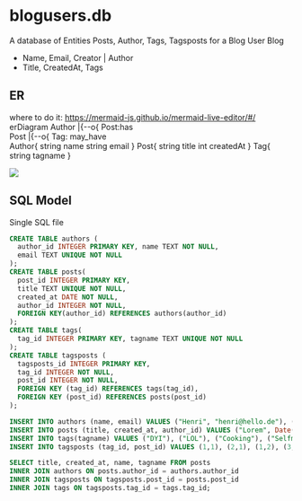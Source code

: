 # blogusers.db
A database of Entities Posts, Author, Tags, Tagsposts for a Blog
User Blog

- Name, Email, Creator | Author
- Title, CreatedAt, Tags

## ER

where to do it:
https://mermaid-js.github.io/mermaid-live-editor/#/
erDiagram
Author |{--o{ Post:has    
Post |{--o{ Tag: may_have    
    Author{
        string name
        string email
    }
    Post{
    string title
    int createdAt
    }
    Tag{
    string tagname
    }

[![](https://mermaid.ink/img/eyJjb2RlIjoiZXJEaWFncmFtXG5BdXRob3IgfHstLW97IFBvc3Q6aGFzICAgIFxuUG9zdCB8ey0tb3sgVGFnOiBtYXlfaGF2ZSAgICBcbiAgICBBdXRob3J7XG4gICAgICAgIHN0cmluZyBuYW1lXG4gICAgICAgIHN0cmluZyBlbWFpbFxuICAgIH1cbiAgICBQb3N0e1xuICAgIHN0cmluZyB0aXRsZVxuICAgIGludCBjcmVhdGVkQXRcbiAgICB9XG4gICAgVGFne1xuICAgIHN0cmluZyB0YWduYW1lXG4gICAgfSIsIm1lcm1haWQiOnt9LCJ1cGRhdGVFZGl0b3IiOmZhbHNlfQ)](https://mermaid-js.github.io/mermaid-live-editor/#/edit/eyJjb2RlIjoiZXJEaWFncmFtXG5BdXRob3IgfHstLW97IFBvc3Q6aGFzICAgIFxuUG9zdCB8ey0tb3sgVGFnOiBtYXlfaGF2ZSAgICBcbiAgICBBdXRob3J7XG4gICAgICAgIHN0cmluZyBuYW1lXG4gICAgICAgIHN0cmluZyBlbWFpbFxuICAgIH1cbiAgICBQb3N0e1xuICAgIHN0cmluZyB0aXRsZVxuICAgIGludCBjcmVhdGVkQXRcbiAgICB9XG4gICAgVGFne1xuICAgIHN0cmluZyB0YWduYW1lXG4gICAgfSIsIm1lcm1haWQiOnt9LCJ1cGRhdGVFZGl0b3IiOmZhbHNlfQ)

## SQL Model

Single SQL file




```SQL
CREATE TABLE authors (
  author_id INTEGER PRIMARY KEY, name TEXT NOT NULL, 
  email TEXT UNIQUE NOT NULL
);
CREATE TABLE posts(
  post_id INTEGER PRIMARY KEY, 
  title TEXT UNIQUE NOT NULL, 
  created_at DATE NOT NULL, 
  author_id INTEGER NOT NULL, 
  FOREIGN KEY(author_id) REFERENCES authors(author_id)
);
CREATE TABLE tags(
  tag_id INTEGER PRIMARY KEY, tagname TEXT UNIQUE NOT NULL
);
CREATE TABLE tagsposts (
  tagsposts_id INTEGER PRIMARY KEY, 
  tag_id INTEGER NOT NULL, 
  post_id INTEGER NOT NULL, 
  FOREIGN KEY (tag_id) REFERENCES tags(tag_id), 
  FOREIGN KEY (post_id) REFERENCES posts(post_id)
);
```
```SQL
INSERT INTO authors (name, email) VALUES ("Henri", "henri@hello.de"), ("Adrian", "adrian@hello.de"), ("Filippo", "filippo@hello.de"), ("Nick", "nick@hello.de");
INSERT INTO posts (title, created_at, author_id) VALUES ("Lorem", Date("now"), 1), ("Ipsum", Date("now"), 2), ("Sit", Date("now"), 3), ("Dolor", Date("now"), 4);
INSERT INTO tags(tagname) VALUES ("DYI"), ("LOL"), ("Cooking"), ("Selfmade");
INSERT INTO tagsposts (tag_id, post_id) VALUES (1,1), (2,1), (1,2), (3,2), (3,3), (4,4);
```

```SQL
SELECT title, created_at, name, tagname FROM posts
INNER JOIN authors ON posts.author_id = authors.author_id
INNER JOIN tagsposts ON tagsposts.post_id = posts.post_id
INNER JOIN tags ON tagsposts.tag_id = tags.tag_id;
```

